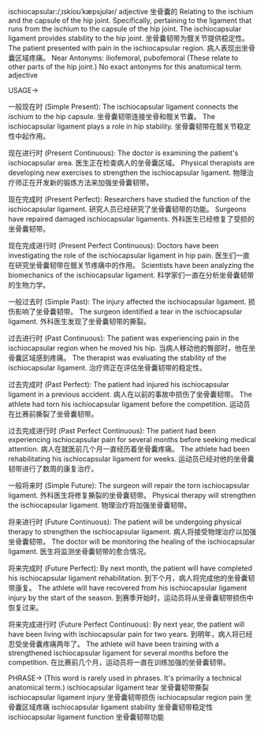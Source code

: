 ischiocapsular:/ˌɪskioʊˈkæpsjʊlər/
adjective
坐骨囊的
Relating to the ischium and the capsule of the hip joint.  Specifically, pertaining to the ligament that runs from the ischium to the capsule of the hip joint.
The ischiocapsular ligament provides stability to the hip joint. 坐骨囊韧带为髋关节提供稳定性。
The patient presented with pain in the ischiocapsular region. 病人表现出坐骨囊区域疼痛。
Near Antonyms:  iliofemoral, pubofemoral (These relate to other parts of the hip joint.)
No exact antonyms for this anatomical term.
adjective


USAGE->

一般现在时 (Simple Present):
The ischiocapsular ligament connects the ischium to the hip capsule. 坐骨囊韧带连接坐骨和髋关节囊。
The ischiocapsular ligament plays a role in hip stability. 坐骨囊韧带在髋关节稳定性中起作用。

现在进行时 (Present Continuous):
The doctor is examining the patient's ischiocapsular area. 医生正在检查病人的坐骨囊区域。
Physical therapists are developing new exercises to strengthen the ischiocapsular ligament. 物理治疗师正在开发新的锻炼方法来加强坐骨囊韧带。

现在完成时 (Present Perfect):
Researchers have studied the function of the ischiocapsular ligament. 研究人员已经研究了坐骨囊韧带的功能。
Surgeons have repaired damaged ischiocapsular ligaments. 外科医生已经修复了受损的坐骨囊韧带。

现在完成进行时 (Present Perfect Continuous):
Doctors have been investigating the role of the ischiocapsular ligament in hip pain. 医生们一直在研究坐骨囊韧带在髋关节疼痛中的作用。
Scientists have been analyzing the biomechanics of the ischiocapsular ligament. 科学家们一直在分析坐骨囊韧带的生物力学。

一般过去时 (Simple Past):
The injury affected the ischiocapsular ligament.  损伤影响了坐骨囊韧带。
The surgeon identified a tear in the ischiocapsular ligament. 外科医生发现了坐骨囊韧带的撕裂。

过去进行时 (Past Continuous):
The patient was experiencing pain in the ischiocapsular region when he moved his hip. 当病人移动他的臀部时，他在坐骨囊区域感到疼痛。
The therapist was evaluating the stability of the ischiocapsular ligament. 治疗师正在评估坐骨囊韧带的稳定性。

过去完成时 (Past Perfect):
The patient had injured his ischiocapsular ligament in a previous accident. 病人在以前的事故中损伤了坐骨囊韧带。
The athlete had torn his ischiocapsular ligament before the competition. 运动员在比赛前撕裂了坐骨囊韧带。

过去完成进行时 (Past Perfect Continuous):
The patient had been experiencing ischiocapsular pain for several months before seeking medical attention.  病人在就医前几个月一直经历着坐骨囊疼痛。
The athlete had been rehabilitating his ischiocapsular ligament for weeks. 运动员已经对他的坐骨囊韧带进行了数周的康复治疗。


一般将来时 (Simple Future):
The surgeon will repair the torn ischiocapsular ligament. 外科医生将修复撕裂的坐骨囊韧带。
Physical therapy will strengthen the ischiocapsular ligament. 物理治疗将加强坐骨囊韧带。

将来进行时 (Future Continuous):
The patient will be undergoing physical therapy to strengthen the ischiocapsular ligament. 病人将接受物理治疗以加强坐骨囊韧带。
The doctor will be monitoring the healing of the ischiocapsular ligament. 医生将监测坐骨囊韧带的愈合情况。

将来完成时 (Future Perfect):
By next month, the patient will have completed his ischiocapsular ligament rehabilitation. 到下个月，病人将完成他的坐骨囊韧带康复。
The athlete will have recovered from his ischiocapsular ligament injury by the start of the season. 到赛季开始时，运动员将从坐骨囊韧带损伤中恢复过来。


将来完成进行时 (Future Perfect Continuous):
By next year, the patient will have been living with ischiocapsular pain for two years. 到明年，病人将已经忍受坐骨囊疼痛两年了。
The athlete will have been training with a strengthened ischiocapsular ligament for several months before the competition. 在比赛前几个月，运动员将一直在训练加强的坐骨囊韧带。


PHRASE-> (This word is rarely used in phrases.  It's primarily a technical anatomical term.)
ischiocapsular ligament tear  坐骨囊韧带撕裂
ischiocapsular ligament injury  坐骨囊韧带损伤
ischiocapsular region pain  坐骨囊区域疼痛
ischiocapsular ligament stability  坐骨囊韧带稳定性
ischiocapsular ligament function  坐骨囊韧带功能
